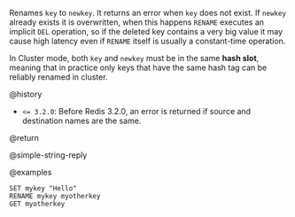 Renames `key` to `newkey`.
It returns an error when `key` does not exist.
If `newkey` already exists it is overwritten, when this happens `RENAME` executes an implicit `DEL` operation, so if the deleted key contains a very big value it may cause high latency even if `RENAME` itself is usually a constant-time operation.

In Cluster mode, both `key` and `newkey` must be in the same **hash slot**, meaning that in practice only keys that have the same hash tag can be reliably renamed in cluster.

@history

* `<= 3.2.0`: Before Redis 3.2.0, an error is returned if source and destination names are the same.

@return

@simple-string-reply

@examples

```cli
SET mykey "Hello"
RENAME mykey myotherkey
GET myotherkey
```
